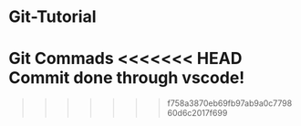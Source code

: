 # Git-Tutorial

Git Commads
<<<<<<< HEAD
<br>
Commit done through vscode!
=======


>>>>>>> f758a3870eb69fb97ab9a0c779860d6c2017f699
